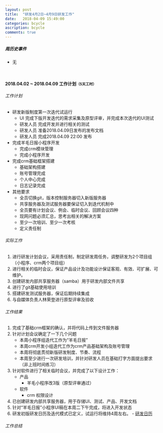 ```yaml
---
layout: post
title:  "研发4月2日~4月9日研发工作"
date:   2018-04-09 15:49:00
categories: bcycle
ascription: bcycle
comments: true
---
```


[collect_information]: /resource/20180322/collect_information.png "收集内容大纲"

##### 周历史事件
* 无

<br/>

#### 2018.04.02 ~ 2018.04.09 工作计划<small>**（5天工时）**</small>

###### 工作计划
* 研发新版制度第一次迭代试运行
	* UI 完成下版开发迭代的需求采集及原型评审，并完成本次迭代的UI测试
	* 研发人员 完成开发并进行相关的测试
	* 研发人员 准备2018.04.09日发布的发布文档
	* 研发人员 完成2018.04.09 22:00 发布
* 完成羊毛日报小程序开发
	* 完成crm模块管理
	* 完成小程序开发
* 完成crm基础框架搭建
	* 基础架构搭建
	* 账号管理完成
	* 个人中心完成
	* 日志记录完成
* 其他要求
	* 全员切换git，版本控制服务器切入新版服务器
	* 共享服务器及测试服务器要保证切入到迭代机制中
	* 全员要有计划会议、例会、临时会议、回顾会议四种
	* 现网问题必须汇总，思考出相关的解决方案
	* 至少一次培训、至少一次考核
	* 定义责任制


###### 实际工作
1. 进行研发计划会议，采用责任制，制定研发周任务，调整研发为2个项目组（小程序、crm两个项目组）
2. 进行相关的临时会议，保证产品设计及功能设计保证客观、有效、可扩展、可维护。
3. 创建研发内部共享服务器（samba）用于研发内部文件共享
4. 进行了git基础使用培训
5. 搭建研发测试服务器，保证后期持续集成
6. 与自媒体负责人林荣登进行原型评审及验收


###### 工作结果
1. 完成了基础crm框架的确认，并将代码上传到文件服务器
2. 针对计划会议确定了一下几个问题
	* 本周小程序组迭代工作为“羊毛日报”
	* 本周crm开发小组迭代工作为crm产品基础架构及账号管理
	* 本周将彻底贯彻新版研发制度、节奏、流程
	* 本周至少进行一次研发培训，并针对研发人员在基础打字方面提出要求（非上班时间练习）
3. 针对软件进行了相关临时会议，并完成了以下设计工作：
	* 产品
		* 羊毛小程序改3版（原型评审通过）
	* 软件
		* crm 权限设计
4. 已创建研发内部共享服务器，用于存储UI、测试、产品、开发文档
5. 针对“羊毛日报”小程序UI稿在本周二下午完成，将进入开发状态
6. 研发初版研发日历及迭代模式已定义，试运行将维持4周左右。 -  [研发日历](https://yangrongkai.github.io/development/2018/03/01/development-one-week-iteration-cycle.html)

###### 工作总结
